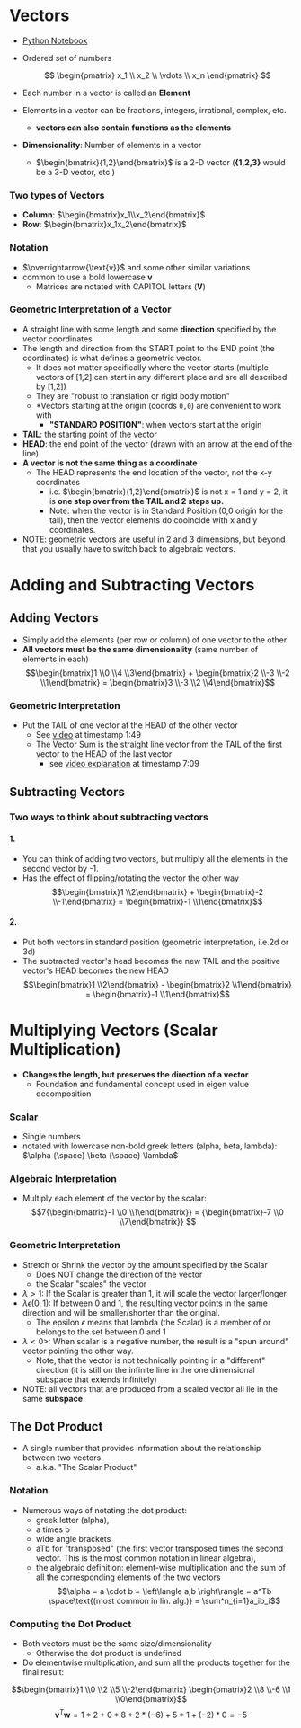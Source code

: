 # Vectors

- [Python Notebook](./vectors.ipynb)

- Ordered set of numbers

  $$
  \begin{pmatrix}
  x_1 \\
  x_2 \\
  \vdots \\
  x_n
  \end{pmatrix}
  $$

- Each number in a vector is called an **Element**
- Elements in a vector can be fractions, integers, irrational, complex, etc.
  - **vectors can also contain functions as the elements**
- **Dimensionality**: Number of elements in a vector
  - $\begin{bmatrix}{1,2}\end{bmatrix}$ is a 2-D vector (**{1,2,3}** would be a 3-D vector, etc.)

### Two types of Vectors

- **Column**: $\begin{bmatrix}x_1\\x_2\end{bmatrix}$
- **Row**: $\begin{bmatrix}x_1x_2\end{bmatrix}$

### Notation

- $\overrightarrow{\text{v}}$ and some other similar variations
- common to use a bold lowercase **v**
  - Matrices are notated with CAPITOL letters (**V**)

### Geometric Interpretation of a Vector

- A straight line with some length and some **direction** specified by the vector coordinates
- The length and direction from the START point to the END point (the coordinates) is what defines a geometric vector.
  - It does not matter specifically where the vector starts (multiple vectors of [1,2] can start in any different place and are all described by [1,2])
  - They are "robust to translation or rigid body motion"
  - \*Vectors starting at the origin (coords `0,0`) are convenient to work with
    - **"STANDARD POSITION"**: when vectors start at the origin
- **TAIL**: the starting point of the vector
- **HEAD**: the end point of the vector (drawn with an arrow at the end of the line)
- **A vector is not the same thing as a coordinate**
  - The HEAD represents the end location of the vector, not the x-y coordinates
    - i.e. $\begin{bmatrix}{1,2}\end{bmatrix}$ is not x = 1 and y = 2, it is **one step over from the TAIL and 2 steps up.**
    - Note: when the vector is in Standard Position (0,0 origin for the tail), then the vector elements do cooincide with x and y coordinates.
- NOTE: geometric vectors are useful in 2 and 3 dimensions, but beyond that you usually have to switch back to algebraic vectors.

# Adding and Subtracting Vectors

## Adding Vectors

- Simply add the elements (per row or column) of one vector to the other
- **All vectors must be the same dimensionality** (same number of elements in each)
  $$\begin{bmatrix}1 \\0 \\4 \\3\end{bmatrix} + \begin{bmatrix}2 \\-3 \\-2 \\1\end{bmatrix} = \begin{bmatrix}3 \\-3 \\2 \\4\end{bmatrix}$$

### Geometric Interpretation

- Put the TAIL of one vector at the HEAD of the other vector
  - See [video](https://www.udemy.com/course/linear-algebra-theory-and-implementation/learn/lecture/10500380) at timestamp 1:49
  - The Vector Sum is the straight line vector from the TAIL of the first vector to the HEAD of the last vector
    - see [video explanation](https://www.udemy.com/course/linear-algebra-theory-and-implementation/learn/lecture/10500380) at timestamp 7:09

## Subtracting Vectors

### Two ways to think about subtracting vectors

#### 1.

- You can think of adding two vectors, but multiply all the elements in the second vector by -1.
- Has the effect of flipping/rotating the vector the other way
  $$\begin{bmatrix}1 \\2\end{bmatrix} + \begin{bmatrix}-2 \\-1\end{bmatrix} = \begin{bmatrix}-1 \\1\end{bmatrix}$$

#### 2.

- Put both vectors in standard position (geometric interpretation, i.e.2d or 3d)
- The subtracted vector's head becomes the new TAIL and the positive vector's HEAD becomes the new HEAD
  $$\begin{bmatrix}1 \\2\end{bmatrix} - \begin{bmatrix}2 \\1\end{bmatrix} = \begin{bmatrix}-1 \\1\end{bmatrix}$$

# Multiplying Vectors (Scalar Multiplication)

- **Changes the length, but preserves the direction of a vector**
  - Foundation and fundamental concept used in eigen value decomposition

### Scalar

- Single numbers
- notated with lowercase non-bold greek letters (alpha, beta, lambda): $\alpha {\space} \beta {\space} \lambda$

### Algebraic Interpretation

- Multiply each element of the vector by the scalar:
  $$7{\begin{bmatrix}-1 \\0 \\1\end{bmatrix}} = {\begin{bmatrix}-7 \\0 \\7\end{bmatrix}} $$

### Geometric Interpretation

- Stretch or Shrink the vector by the amount specified by the Scalar
  - Does NOT change the direction of the vector
  - the Scalar "scales" the vector
- $\lambda>1$: If the Scalar is greater than 1, it will scale the vector larger/longer
- $\lambda \epsilon(0,1)$: If between 0 and 1, the resulting vector points in the same direction and will be smaller/shorter than the original.
  - The epsilon $\epsilon$ means that lambda (the Scalar) is a member of or belongs to the set between 0 and 1
- $\lambda<0>$: When scalar is a negative number, the result is a "spun around" vector pointing the other way.
  - Note, that the vector is not technically pointing in a "different" direction (it is still on the infinite line in the one dimensional subspace that extends infinitely)
- NOTE: all vectors that are produced from a scaled vector all lie in the same **subspace**

## The Dot Product

- A single number that provides information about the relationship between two vectors
  - a.k.a. "The Scalar Product"

### Notation

- Numerous ways of notating the dot product:
  - greek letter (alpha),
  - a times b
  - wide angle brackets
  - aTb for "transposed" (the first vector transposed times the second vector. This is the most common notation in linear algebra),
  - the algebraic definition: element-wise multiplication and the sum of all the corresponding elements of the two vectors
    $$\alpha = a \cdot b = \left\langle a,b \right\rangle = a^Tb \space\text{(most common in lin. alg.)} = \sum^n_{i=1}a_ib_i$$

### Computing the Dot Product

- Both vectors must be the same size/dimensionality
  - Otherwise the dot product is undefined
- Do elementwise multiplication, and sum all the products together for the final result:

$$\begin{bmatrix}1 \\0 \\2 \\5 \\-2\end{bmatrix} \begin{bmatrix}2 \\8 \\-6 \\1 \\0\end{bmatrix}$$
$$\textbf{v}^T\textbf{w} = 1 * 2 + 0 * 8 + 2 * (-6) + 5 * 1 + (-2) * 0 = -5$$
